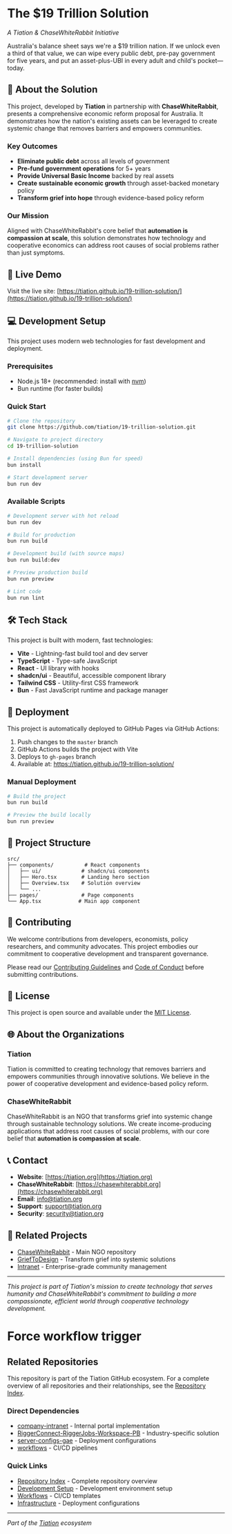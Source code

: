 # The $19 Trillion Solution

*A Tiation & ChaseWhiteRabbit Initiative*

Australia's balance sheet says we're a $19 trillion nation. If we unlock even a third of that value, we can wipe every public debt, pre-pay government for five years, and put an asset-plus-UBI in every adult and child's pocket—today.

## 🌟 About the Solution

This project, developed by **Tiation** in partnership with **ChaseWhiteRabbit**, presents a comprehensive economic reform proposal for Australia. It demonstrates how the nation's existing assets can be leveraged to create systemic change that removes barriers and empowers communities.

### Key Outcomes

- **Eliminate public debt** across all levels of government
- **Pre-fund government operations** for 5+ years  
- **Provide Universal Basic Income** backed by real assets
- **Create sustainable economic growth** through asset-backed monetary policy
- **Transform grief into hope** through evidence-based policy reform

### Our Mission

Aligned with ChaseWhiteRabbit's core belief that **automation is compassion at scale**, this solution demonstrates how technology and cooperative economics can address root causes of social problems rather than just symptoms.

## 🚀 Live Demo

Visit the live site: [https://tiation.github.io/19-trillion-solution/](https://tiation.github.io/19-trillion-solution/)

## 💻 Development Setup

This project uses modern web technologies for fast development and deployment.

### Prerequisites

- Node.js 18+ (recommended: install with [nvm](https://github.com/nvm-sh/nvm#installing-and-updating))
- Bun runtime (for faster builds)

### Quick Start

```bash
# Clone the repository
git clone https://github.com/tiation/19-trillion-solution.git

# Navigate to project directory
cd 19-trillion-solution

# Install dependencies (using Bun for speed)
bun install

# Start development server
bun run dev
```

### Available Scripts

```bash
# Development server with hot reload
bun run dev

# Build for production
bun run build

# Development build (with source maps)
bun run build:dev

# Preview production build
bun run preview

# Lint code
bun run lint
```

## 🛠️ Tech Stack

This project is built with modern, fast technologies:

- **Vite** - Lightning-fast build tool and dev server
- **TypeScript** - Type-safe JavaScript
- **React** - UI library with hooks
- **shadcn/ui** - Beautiful, accessible component library
- **Tailwind CSS** - Utility-first CSS framework
- **Bun** - Fast JavaScript runtime and package manager

## 🚀 Deployment

This project is automatically deployed to GitHub Pages via GitHub Actions:

1. Push changes to the `master` branch
2. GitHub Actions builds the project with Vite
3. Deploys to `gh-pages` branch
4. Available at: https://tiation.github.io/19-trillion-solution/

### Manual Deployment

```bash
# Build the project
bun run build

# Preview the build locally
bun run preview
```

## 📖 Project Structure

```
src/
├── components/          # React components
│   ├── ui/             # shadcn/ui components
│   ├── Hero.tsx        # Landing hero section
│   ├── Overview.tsx    # Solution overview
│   └── ...
├── pages/              # Page components
└── App.tsx            # Main app component
```

## 🤝 Contributing

We welcome contributions from developers, economists, policy researchers, and community advocates. This project embodies our commitment to cooperative development and transparent governance.

Please read our [Contributing Guidelines](CONTRIBUTING.md) and [Code of Conduct](CODE_OF_CONDUCT.md) before submitting contributions.

## 📄 License

This project is open source and available under the [MIT License](LICENSE).

## 🌐 About the Organizations

### Tiation

Tiation is committed to creating technology that removes barriers and empowers communities through innovative solutions. We believe in the power of cooperative development and evidence-based policy reform.

### ChaseWhiteRabbit

ChaseWhiteRabbit is an NGO that transforms grief into systemic change through sustainable technology solutions. We create income-producing applications that address root causes of social problems, with our core belief that **automation is compassion at scale**.

## 📞 Contact

- **Website**: [https://tiation.org](https://tiation.org)
- **ChaseWhiteRabbit**: [https://chasewhiterabbit.org](https://chasewhiterabbit.org)
- **Email**: info@tiation.org
- **Support**: support@tiation.org
- **Security**: security@tiation.org

## 🌟 Related Projects

- [ChaseWhiteRabbit](https://github.com/tiation/ChaseWhiteRabbit) - Main NGO repository
- [GriefToDesign](https://github.com/tiation/grieftodesign) - Transform grief into systemic solutions
- [Intranet](https://github.com/tiation/company-intranet) - Enterprise-grade community management

---

*This project is part of Tiation's mission to create technology that serves humanity and ChaseWhiteRabbit's commitment to building a more compassionate, efficient world through cooperative technology development.*
# Force workflow trigger

## Related Repositories

This repository is part of the Tiation GitHub ecosystem. For a complete overview of all repositories and their relationships, see the [Repository Index](../REPOSITORY_INDEX.md).

### Direct Dependencies
- [company-intranet](../company-intranet/) - Internal portal implementation
- [RiggerConnect-RiggerJobs-Workspace-PB](../RiggerConnect-RiggerJobs-Workspace-PB/) - Industry-specific solution
- [server-configs-gae](../server-configs-gae/) - Deployment configurations
- [workflows](../workflows/) - CI/CD pipelines

### Quick Links
- [Repository Index](../REPOSITORY_INDEX.md) - Complete repository overview
- [Development Setup](../ubuntu-dev-setup/README.md) - Development environment setup
- [Workflows](../workflows/) - CI/CD templates
- [Infrastructure](../server-configs-gae/) - Deployment configurations

---
*Part of the [Tiation](../tiation/) ecosystem*
